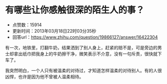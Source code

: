 # 有哪些让你感触很深的陌生人的事？
- 点赞数：15914
- 更新时间：2013年03月18日22时03分35秒
- 回答url：https://www.zhihu.com/question/19866127/answer/16422304
<body>
 <p data-pid="ikxi6BKP">有一次，地铁里，打翻牛奶，结果洒到了别人身上，赶紧的赔不是，可是旁边的男士却拿出纸巾把我身上的牛奶擦干净，微笑表示不介意，没有一句斥责，很快就下车了。</p>
 <p data-pid="5lN10pyJ">我突然明白，一个人只有被温柔的对待过，才知道怎样温柔的对待别人。有的人很凶悍，也许是因为他不曾被人温柔相待。</p>
</body>